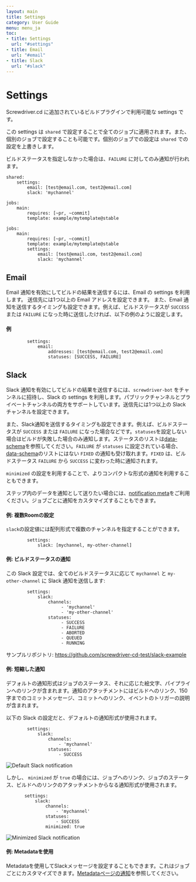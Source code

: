 ```yaml
---
layout: main
title: Settings
category: User Guide
menu: menu_ja
toc:
- title: Settings
  url: "#settings"
- title: Email
  url: "#email"
- title: Slack
  url: "#slack"
---
```


# Settings

Screwdriver.cd に追加されているビルドプラグインで利用可能な settings です。

この settings は `shared` で設定することで全てのジョブに適用されます。また、個別のジョブで設定することも可能です。個別のジョブでの設定は `shared` での設定を上書きします。

ビルドステータスを指定しなかった場合は、`FAILURE` に対してのみ通知が行われます。

```
shared:
    settings:
        email: [test@email.com, test2@email.com]
        slack: 'mychannel'

jobs:
    main:
        requires: [~pr, ~commit]
        template: example/mytemplate@stable
```

```
jobs:
    main:
        requires: [~pr, ~commit]
        template: example/mytemplate@stable
        settings:
            email: [test@email.com, test2@email.com]
            slack: 'mychannel'
```

## Email

Email 通知を有効にしてビルドの結果を送信するには、Email の settings を利用します。
送信先には1つ以上の Email アドレスを設定できます。
また、Email 通知を送信するタイミングも設定できます。例えば、ビルドステータスが `SUCCESS` または `FAILURE` になった時に送信したければ、以下の例のように設定します。

#### 例

```
        settings:
            email:
                addresses: [test@email.com, test2@email.com]
                statuses: [SUCCESS, FAILURE]
```

## Slack

Slack 通知を有効にしてビルドの結果を送信するには、`screwdriver-bot` をチャンネルに招待し、Slack の settings を利用します。パブリックチャンネルとプライベートチャンネルの両方をサポートしています。送信先には1つ以上の Slack チャンネルを設定できます。

また、Slack通知を送信するタイミングも設定できます。例えば、ビルドステータスが `SUCCESS` または `FAILURE` になった場合などです。`statuses`を設定しない場合はビルドが失敗した場合のみ通知します。ステータスのリストは[data-schema](https://github.com/screwdriver-cd/data-schema/blob/c2ea9b0372c6e62cb81e1f50602b751d0b10d547/models/build.js#L83-L96)を参照してください。`FAILURE` が `statuses` に設定されている場合、[data-schema](https://github.com/screwdriver-cd/data-schema/blob/c2ea9b0372c6e62cb81e1f50602b751d0b10d547/models/build.js#L83-L96)のリストにはない `FIXED` の通知も受け取れます。`FIXED` は、ビルドステータス `FAILURE` から `SUCCESS` に変わった時に通知されます。

`minimized` の設定を利用することで、よりコンパクトな形式の通知を利用することもできます。

ステップ内のデータを通知として送りたい場合には、[notification meta](../metadata#通知)をご利用ください。ジョブごとに通知をカスタマイズすることもできます。

#### 例: 複数Roomの設定

`slack`の設定値には配列形式で複数のチャンネルを指定することができます。

```
        settings:
            slack: [mychannel, my-other-channel]
```

#### 例: ビルドステータスの通知

この Slack 設定では、全てのビルドステータスに応じて `mychannel` と `my-other-channel` に Slack 通知を送信します:

```
        settings:
            slack:
                channels:
                     - 'mychannel'
                     - 'my-other-channel'
                statuses:
                     - SUCCESS
                     - FAILURE
                     - ABORTED
                     - QUEUED
                     - RUNNING
```

サンプルリポジトリ: <https://github.com/screwdriver-cd-test/slack-example>

#### 例: 短縮した通知

デフォルトの通知形式はジョブのステータス、それに応じた絵文字、パイプラインへのリンクが含まれます。通知のアタッチメントにはビルドへのリンク、150字までのコミットメッセージ、コミットへのリンク、イベントのトリガーの説明が含まれます。

以下の Slack の設定だと、デフォルトの通知形式が使用されます。

```
        settings:
            slack:
                channels:
                    - 'mychannel'
                statuses:
                    - SUCCESS
```

![Default Slack notification](../../../user-guide/assets/slack-full-notification.png)

しかし、 `minimized` が `true` の場合には、ジョブへのリンク、ジョブのステータス、ビルドへのリンクのアタッチメントからなる通知形式が使用されます。

 ```
        settings:
            slack:
                channels:
                    - 'mychannel'
                statuses:
                    - SUCCESS
                minimized: true
```

![Minimized Slack notification](../../../user-guide/assets/slack-minimized-notification.png)

#### 例: Metadataを使用

Metadataを使用してSlackメッセージを設定することもできます。これはジョブごとにカスタマイズできます。[Metadataページの通知](../metadata#Slack通知)を参照してください。

